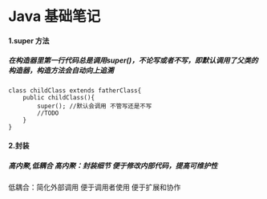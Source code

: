 # Java 基础笔记
#### 1.super 方法
##### 在构造器里第一行代码总是调用super()，不论写或者不写，即默认调用了父类的构造器，构造方法会自动向上追溯
```
class childClass extends fatherClass{
    public childClass(){
        super(); //默认会调用 不管写还是不写
        //TODO
    }
}
```
#### 2.封装
##### 高内聚,低耦合  高内聚：封装细节 便于修改内部代码，提高可维护性
低耦合：简化外部调用 便于调用者使用 便于扩展和协作
